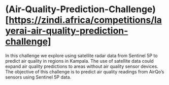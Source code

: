 # (Air-Quality-Prediction-Challenge)[https://zindi.africa/competitions/layerai-air-quality-prediction-challenge]
In this challenge we explore using satellite radar data from Sentinel 5P to predict air quality in regions in Kampala. The use of satellite data could expand air quality predictions to areas without air quality sensor devices.
The objective of this challenge is to predict air quality readings from AirQo’s sensors using Sentinel 5P data.
